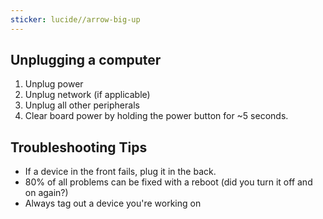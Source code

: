```yaml
---
sticker: lucide//arrow-big-up
---
```

## Unplugging a computer
1. Unplug power
2. Unplug network (if applicable)
3. Unplug all other peripherals
4. Clear board power by holding the power button for ~5 seconds.
## Troubleshooting Tips
- If a device in the front fails, plug it in the back.
- 80% of all problems can be fixed with a reboot (did you turn it off and on again?)
- Always tag out a device you're working on